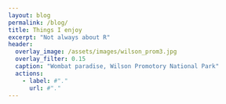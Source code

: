 ```yaml
---
layout: blog
permalink: /blog/
title: Things I enjoy
excerpt: "Not always about R"
header:
  overlay_image: /assets/images/wilson_prom3.jpg
  overlay_filter: 0.15
  caption: "Wombat paradise, Wilson Promotory National Park"
  actions:
    - label: #"."
      url: #"."
---
```

